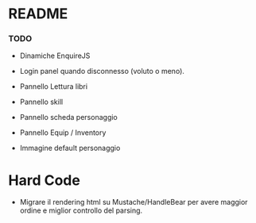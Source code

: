 # README #

### TODO ###

* Dinamiche EnquireJS

* Login panel quando disconnesso (voluto o meno).
* Pannello Lettura libri
* Pannello skill
* Pannello scheda personaggio
* Pannello Equip / Inventory
* Immagine default personaggio


# Hard Code #
* Migrare il rendering html su Mustache/HandleBear per avere maggior         ordine e miglior controllo del parsing.